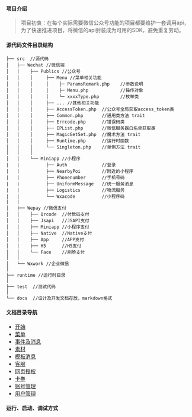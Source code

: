 
#### 项目介绍

> 项目初衷：在每个实际需要微信公众号功能的项目都要维护一套调用api，为了快速推进项目，将微信的api封装成为可用的SDK，避免重复劳动。
> 

#### 源代码文件目录结构

```text
├── src  //源代码
│   ├── Wechat //微信端
│   │    ├── Publics //公众号
│   │    │     ├── Menu //菜单相关功能
│   │    │     │    ├─ ParamsRemark.php    //参数说明
│   │    │     │    ├─ Menu.php            //操作对象
│   │    │     │    └─ xxxxType.php        //枚举类
│   │    │     ├── ... //其他相关功能
│   │    │     ├── AccessToken.php  //公众号全局获取access_token类
│   │    │     ├── Common.php       //通用类方法 trait
│   │    │     ├── Errcode.php      //错误码类
│   │    │     ├── IPList.php       //微信服务器白名单获取类
│   │    │     ├── MagicGetSet.php  //魔术方法 trait
│   │    │     ├── Runtime.php      //运行时函数
│   │    │     └── Singleton.php    //单例方法 trait
│   │    │ 
│   │    └── Miniapp //小程序
|   |          ├── Auth             //登录
|   |          ├── NearbyPoi        //附近的小程序
|   |          ├── Phonenumber      //手机号码
|   |          ├── UniformMessage   //统一服务消息
|   |          ├── Logistics        //物流服务
|   |          └── Wxacode          //小程序码
|   |          
│   ├── Wepay //微信支付
│   │    ├── Qrcode  //付款码支付
│   │    ├── Jsapi   //JSAPI支付
│   │    ├── Miniapp //小程序支付
│   │    ├── Native  //Native支付
│   │    ├── App     //APP支付
│   │    ├── H5      //H5支付
│   │    └── Face    //刷脸支付
│   │
│   └── Wxwork //企业微信
│
├── runtime //运行时目录
│  
├── test  //测试代码
│
└── docs  //设计及开发文档存放，markdown格式

```

#### 文档目录导航
 * [开始](docs/01_KICKOFF.md)
 * [菜单](docs/02_MENU.md)
 * [事件及消息](docs/03_EVENT_MESSAGE.md)
 * [素材](docs/04_MATERIAL.md)
 * [模板消息](docs/05_TEMPLATE.md)
 * [客服](docs/06_CUSTOMSERVICE.md)
 * [网页授权](docs/07_WEB.md)
 * [卡券](docs/08_CARD.md)
 * [账号管理](docs/09_UTILS.md)
 * [用户管理](docs/10_USER.md)

#### 运行、启动、调试方式

